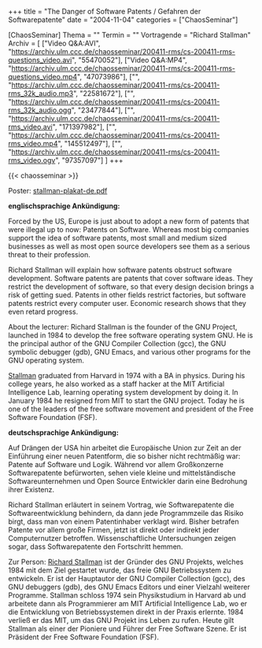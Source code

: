 +++
title = "The Danger of Software Patents / Gefahren der Softwarepatente"
date = "2004-11-04"
categories = ["ChaosSeminar"]

[ChaosSeminar]
Thema = ""
Termin = ""
Vortragende = "Richard Stallman"
Archiv = [
	["Video Q&A:AVI", "https://archiv.ulm.ccc.de/chaosseminar/200411-rms/cs-200411-rms-questions_video.avi", "55470052"],
	["Video Q&A:MP4", "https://archiv.ulm.ccc.de/chaosseminar/200411-rms/cs-200411-rms-questions_video.mp4", "47073986"],
	["", "https://archiv.ulm.ccc.de/chaosseminar/200411-rms/cs-200411-rms_32k_audio.mp3", "22581672"],
	["", "https://archiv.ulm.ccc.de/chaosseminar/200411-rms/cs-200411-rms_32k_audio.ogg", "23477844"],
	["", "https://archiv.ulm.ccc.de/chaosseminar/200411-rms/cs-200411-rms_video.avi", "171397982"],
	["", "https://archiv.ulm.ccc.de/chaosseminar/200411-rms/cs-200411-rms_video.mp4", "145512497"],
	["", "https://archiv.ulm.ccc.de/chaosseminar/200411-rms/cs-200411-rms_video.ogv", "97357097"]
	]
+++

{{< chaosseminar >}}

Poster: [stallman-plakat-de.pdf](stallman-plakat-de.pdf)

**englischsprachige Ankündigung:**

Forced by the US, Europe is just about to adopt a new form of patents that were illegal up to now: Patents on Software. Whereas most big companies support the idea of software patents, most small and medium sized businesses as well as most open source developers see them as a serious threat to their profession.

Richard Stallman will explain how software patents obstruct software development. Software patents are patents that cover software ideas. They restrict the development of software, so that every design decision brings a risk of getting sued. Patents in other fields restrict factories, but software patents restrict every computer user. Economic research shows that they even retard progress.

About the lecturer:
Richard Stallman is the founder of the GNU Project, launched in 1984 to develop the free software operating system GNU. He is the principal author of the GNU Compiler Collection (gcc), the GNU symbolic debugger (gdb), GNU Emacs, and various other programs for the GNU operating system.

[Stallman](http://stallman.org/) graduated from Harvard in 1974 with a BA in physics. During his college years, he also worked as a staff hacker at the MIT Artificial Intelligence Lab, learning operating system development by doing it. In January 1984 he resigned from MIT to start the GNU project. Today he is one of the leaders of the free software movement and president of the Free Software Foundation (FSF).

**deutschsprachige Ankündigung:**

Auf Drängen der USA hin arbeitet die Europäische Union zur Zeit an der Einführung einer neuen Patentform, die so bisher nicht rechtmäßig war: Patente auf Software und Logik. Während vor allem Großkonzerne Softwarepatente befürworten, sehen viele kleine und mittelständische Softwareunternehmen und Open Source Entwickler darin eine Bedrohung ihrer Existenz.

Richard Stallman erläutert in seinem Vortrag, wie Softwarepatente die Softwareentwicklung behindern, da dann jede Programmzeile das Risiko birgt, dass man von einem Patentinhaber verklagt wird. Bisher betrafen Patente vor allem große Firmen, jetzt ist direkt oder indirekt jeder Computernutzer betroffen. Wissenschaftliche Untersuchungen zeigen sogar, dass Softwarepatente den Fortschritt hemmen.

Zur Person:
[Richard Stallman](http://www.stallman.org/) ist der Gründer des GNU Projekts, welches 1984 mit dem Ziel gestartet wurde, das freie GNU Betriebssystem zu entwickeln. Er ist der Hauptautor der GNU Compiler Collection (gcc), des GNU debuggers (gdb), des GNU Emacs Editors und einer Vielzahl weiterer Programme. Stallman schloss 1974 sein Physikstudium in Harvard ab und arbeitete dann als Programmierer am MIT Artificial Intelligence Lab, wo er die Entwicklung von Betriebssystemen direkt in der Praxis erlernte. 1984 verließ er das MIT, um das GNU Projekt ins Leben zu rufen. Heute gilt Stallman als einer der Pioniere und Führer der Free Software Szene. Er ist Präsident der Free Software Foundation (FSF). 
